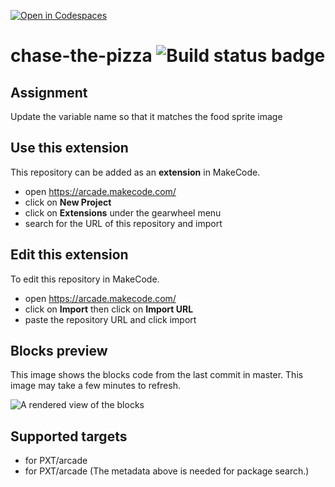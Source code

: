 [![Open in Codespaces](https://classroom.github.com/assets/launch-codespace-7f7980b617ed060a017424585567c406b6ee15c891e84e1186181d67ecf80aa0.svg)](https://classroom.github.com/open-in-codespaces?assignment_repo_id=12710440)
# chase-the-pizza ![Build status badge](https://github.com/arelia/chase-the-pizza/workflows/MakeCode/badge.svg)

## Assignment
Update the variable name so that it matches the food sprite image

## Use this extension

This repository can be added as an **extension** in MakeCode.

* open https://arcade.makecode.com/
* click on **New Project**
* click on **Extensions** under the gearwheel menu
* search for the URL of this repository and import

## Edit this extension

To edit this repository in MakeCode.

* open https://arcade.makecode.com/
* click on **Import** then click on **Import URL**
* paste the repository URL and click import

## Blocks preview

This image shows the blocks code from the last commit in master.
This image may take a few minutes to refresh.

![A rendered view of the blocks](https://github.com/arelia/chase-the-pizza/raw/master/.makecode/blocks.png)

## Supported targets

* for PXT/arcade
* for PXT/arcade
(The metadata above is needed for package search.)

